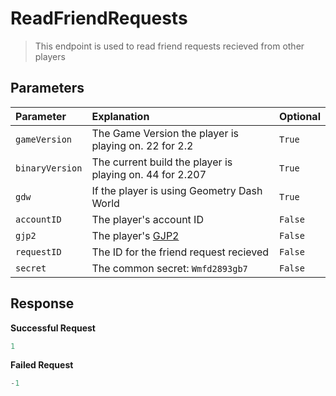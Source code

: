 # ReadFriendRequests

> This endpoint is used to read friend requests recieved from other players

## Parameters

| Parameter       | Explanation                                                | Optional |
| :-------------- | :--------------------------------------------------------- | -------- |
| `gameVersion`   | The Game Version the player is playing on. 22 for 2.2      | `True`   |
| `binaryVersion` | The current build the player is playing on. 44 for 2.207   | `True`   |
| `gdw`           | If the player is using Geometry Dash World                 | `True`   |
| `accountID`     | The player's account ID                                    | `False`  |
| `gjp2`          | The player's [GJP2](/topics/encryption/gjp.md)             | `False`  |
| `requestID`     | The ID for the friend request recieved                     | `False`  |
| `secret`        | The common secret: `Wmfd2893gb7`                           | `False`  |

## Response

**Successful Request**

```py
1
```

**Failed Request**

```py
-1
```
